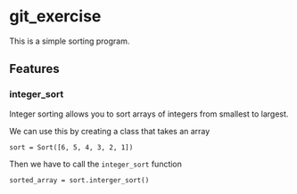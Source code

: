 # git_exercise
This is a simple sorting program.

## Features

### integer_sort
Integer sorting allows you to sort arrays of integers from smallest to largest.


We can use this by creating a class that takes an array
```
sort = Sort([6, 5, 4, 3, 2, 1])
```

Then we have to call the `integer_sort` function
```
sorted_array = sort.interger_sort()
```